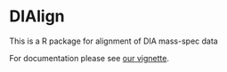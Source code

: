 # DIAlign
This is a R package for alignment of DIA mass-spec data

For documentation please see [our vignette](http://htmlpreview.github.io/?https://github.com/Roestlab/DIAlign/blob/master/vignettes/DIAlign-vignette.html).
